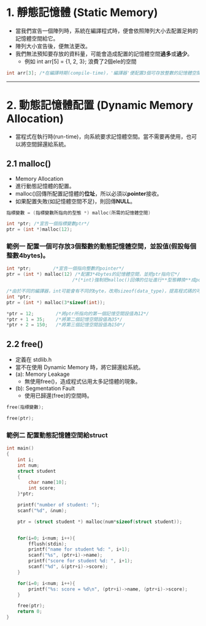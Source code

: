 # 1. 靜態記憶體 (Static Memory)
- 當我們宣告一個陣列時，系統在編譯程式時，便會依照陣列大小去配置足夠的記憶體空間給它。
- 陣列大小宣告後，便無法更改。
- 我們無法預知要存放的資料量，可能會造成配置的記憶體空間**過多**或**過少**。
  - 例如 int arr[5] = {1, 2, 3}; 浪費了2個ele的空間
```c
int arr[3]; /*在編譯時期(compile-time)，'編譯器'便配置3個可存放整數的記憶體空間給'陣列arr'*/
```
***
# 2. 動態記憶體配置 (Dynamic Memory Allocation)
- 當程式在執行時(run-time)，向系統要求記憶體空間。當不需要再使用，也可以將空間歸還給系統。

## 2.1 malloc()
- Memory Allocation
- 進行動態記憶體的配置。
- malloc()回傳所配置記憶體的**位址**，所以必須以**pointer**接收。
- 如果配置失敗(如記憶體空間不足)，則回傳**NULL**。
```c
指標變數 = (指標變數所指向的型態 *) malloc(所需的記憶體空間)

int *ptr; /*宣告一個指標變數ptr*/
ptr = (int *)malloc(12); 
```

### 範例一 配置一個可存放3個整數的動態記憶體空間，並設值(假設每個整數4bytes)。
```c
int *ptr;        /*宣告一個指向整數的pointer*/
ptr = (int *) malloc(12) /*配置3*4bytes的記憶體空間，並把ptr指向它*/
                        /*(*int)強制把malloc()回傳的位址進行**型態轉換**成pointer所指向的型態。*/

/*由於不同的編譯器，int可能會有不同的byte，改用sizeof(data_type)，提高程式碼的可攜性*/
int *ptr;
ptr = (int *) malloc(3*sizeof(int));

*ptr = 12;        /*將ptr所指向的第一個記憶空間設值為12*/    
*ptr + 1 = 35;    /*將第二個記憶空間設值為35*/ 
*ptr + 2 = 150;   /*將第三個記憶空間設值為150*/ 
```

## 2.2 free()
- 定義在 stdlib.h
- 當不在使用 Dynamic Memory 時，將它歸還給系統。
- (a): Memory Leakage
  - 無使用free()，造成程式佔用太多記憶體的現象。 
- (b): Segmentation Fault
  - 使用已歸還(free)的空間時。
```c
free(指標變數);

free(ptr);
```
### 範例二 配置動態記憶體空間給struct
```c
int main()
{
    int i;
    int num;
    struct student
    {
        char name[10];
        int score;
    }*ptr;

    printf("number of student: ");
    scanf("%d", &num);

    ptr = (struct student *) malloc(num*sizeof(struct student));


    for(i=0; i<num; i++){
        fflush(stdin);
        printf("name for student %d: ", i+1);
        scanf("%s", (ptr+i)->name);
        printf("score for student %d: ", i+1);
        scanf("%d", &(ptr+i)->score);
    }

    for(i=0; i<num; i++){
        printf("%s: score = %d\n", (ptr+i)->name, (ptr+i)->score);
    }

    free(ptr);
    return 0;
}
```
